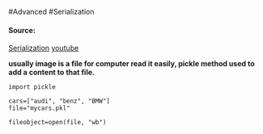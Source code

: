 #Advanced #Serialization

#### Source:
[Serialization](https://www.learnpython.org/en/Serialization)
[youtube](https://www.youtube.com/watch?v=hkYz-WJjf4U)

**usually image is a file for computer read it easily, pickle method used to add a content to that file.**


```
import pickle

cars=["audi", "benz", "BMW"]
file="mycars.pkl"

fileobject=open(file, "wb")

```